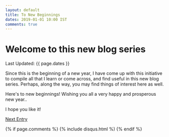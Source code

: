 ```yaml
---
layout: default
title: To New Beginnings
dates: 2019-01-01 10:00 IST
comments: true
---
```


# Welcome to this new blog series
Last Updated: {{ page.dates }}

Since this is the beginning of a new year, I have come up with this initiative to compile all that I learn or come across, and find useful in this new blog series. Perhaps, along the way, you may find things of interest here as well. 

Here's to new beginnings! Wishing you all a very happy and prosperous new year.. 

I hope you like it! <br />

[Next Entry](2019-01-01-tips-to-create-github-blog.md)

{% if page.comments %}
  {% include disqus.html %)
{% endif %}
